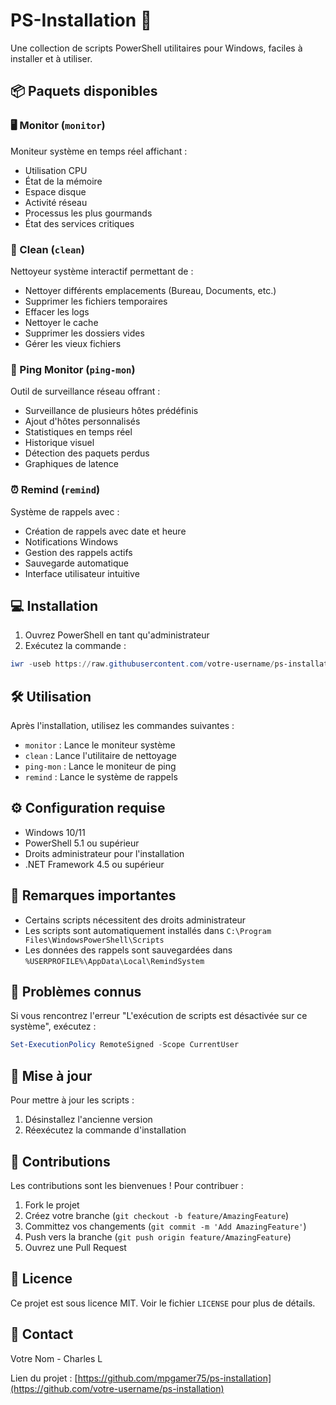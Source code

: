 # PS-Installation 🚀

Une collection de scripts PowerShell utilitaires pour Windows, faciles à installer et à utiliser.

## 📦 Paquets disponibles

### 🖥️ Monitor (`monitor`)
Moniteur système en temps réel affichant :
- Utilisation CPU
- État de la mémoire
- Espace disque
- Activité réseau
- Processus les plus gourmands
- État des services critiques

### 🧹 Clean (`clean`)
Nettoyeur système interactif permettant de :
- Nettoyer différents emplacements (Bureau, Documents, etc.)
- Supprimer les fichiers temporaires
- Effacer les logs
- Nettoyer le cache
- Supprimer les dossiers vides
- Gérer les vieux fichiers

### 📡 Ping Monitor (`ping-mon`)
Outil de surveillance réseau offrant :
- Surveillance de plusieurs hôtes prédéfinis
- Ajout d'hôtes personnalisés
- Statistiques en temps réel
- Historique visuel
- Détection des paquets perdus
- Graphiques de latence

### ⏰ Remind (`remind`)
Système de rappels avec :
- Création de rappels avec date et heure
- Notifications Windows
- Gestion des rappels actifs
- Sauvegarde automatique
- Interface utilisateur intuitive

## 💻 Installation

1. Ouvrez PowerShell en tant qu'administrateur
2. Exécutez la commande :
```powershell
iwr -useb https://raw.githubusercontent.com/votre-username/ps-installation/main/install.ps1 | iex
```

## 🛠️ Utilisation

Après l'installation, utilisez les commandes suivantes :
- `monitor` : Lance le moniteur système
- `clean` : Lance l'utilitaire de nettoyage
- `ping-mon` : Lance le moniteur de ping
- `remind` : Lance le système de rappels

## ⚙️ Configuration requise

- Windows 10/11
- PowerShell 5.1 ou supérieur
- Droits administrateur pour l'installation
- .NET Framework 4.5 ou supérieur

## 🚨 Remarques importantes

- Certains scripts nécessitent des droits administrateur
- Les scripts sont automatiquement installés dans `C:\Program Files\WindowsPowerShell\Scripts`
- Les données des rappels sont sauvegardées dans `%USERPROFILE%\AppData\Local\RemindSystem`

## 🐛 Problèmes connus

Si vous rencontrez l'erreur "L'exécution de scripts est désactivée sur ce système", exécutez :
```powershell
Set-ExecutionPolicy RemoteSigned -Scope CurrentUser
```

## 🔄 Mise à jour

Pour mettre à jour les scripts :
1. Désinstallez l'ancienne version
2. Réexécutez la commande d'installation

## 🤝 Contributions

Les contributions sont les bienvenues ! Pour contribuer :
1. Fork le projet
2. Créez votre branche (`git checkout -b feature/AmazingFeature`)
3. Committez vos changements (`git commit -m 'Add AmazingFeature'`)
4. Push vers la branche (`git push origin feature/AmazingFeature`)
5. Ouvrez une Pull Request

## 📝 Licence

Ce projet est sous licence MIT. Voir le fichier `LICENSE` pour plus de détails.

## 📧 Contact

Votre Nom - Charles L 

Lien du projet : [https://github.com/mpgamer75/ps-installation](https://github.com/votre-username/ps-installation)